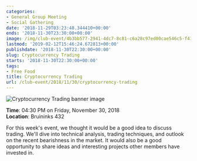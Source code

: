```yaml
---
categories:
- General Group Meeting
- Social Gathering
date: '2018-11-29T03:23:48.344410+00:00'
ends: '2018-11-30T23:30:00+00:00'
image: /img/club-event/4b3bb577-2941-4dc7-8c81-c6a28c97ed00cae546c5-f416-4dbb-849f-dd7804244de3.png
lastmod: '2019-02-12T15:46:24.672813+00:00'
publishdate: '2018-11-30T22:30:00+00:00'
slug: Cryptocurrency Trading
starts: '2018-11-30T22:30:00+00:00'
tags:
- Free Food
title: Cryptocurrency Trading
url: /club-event/2018/11/30/cryptocurrency-trading
---
```


<img src="/img/club-event/4b3bb577-2941-4dc7-8c81-c6a28c97ed00cae546c5-f416-4dbb-849f-dd7804244de3.png" alt="Cryptocurrency Trading banner image" /><br>
    <p class="eventInfo">
        <strong>Time</strong>: 04:30 PM on Friday, November 30, 2018<br>
        <strong>Location</strong>: Bruininks 432
    </p>
    <p>For this week's event, we thought it would be a good idea to discuss trading. We'll dive into technical analysis, trading techniques, and outlook on the recent bearishness in the market. It would also be a good opportunity to share ideas and interesting projects other members have invested in.</p>